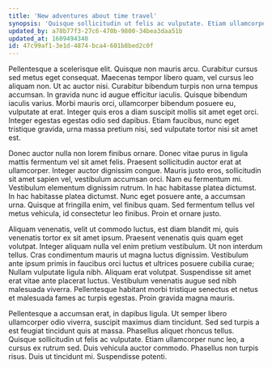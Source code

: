 ```yaml
---
title: 'New adventures about time travel'
synopsis: 'Quisque sollicitudin ut felis ac vulputate. Etiam ullamcorper nunc leo, a cursus ex rutrum sed. Duis vehicula auctor commodo. Phasellus non turpis risus. Duis ut tincidunt mi. Suspendisse potenti.'
updated_by: a78b77f3-27c6-470b-9800-34bea3daa51b
updated_at: 1609494340
id: 47c99af1-3e1d-4874-bca4-601b8bed2c0f
---
```

Pellentesque a scelerisque elit. Quisque non mauris arcu. Curabitur cursus sed metus eget consequat. Maecenas tempor libero quam, vel cursus leo aliquam non. Ut ac auctor nisi. Curabitur bibendum turpis non urna tempus accumsan. In gravida nunc id augue efficitur iaculis. Quisque bibendum iaculis varius. Morbi mauris orci, ullamcorper bibendum posuere eu, vulputate at erat. Integer quis eros a diam suscipit mollis sit amet eget orci. Integer egestas egestas odio sed dapibus. Etiam faucibus, nunc eget tristique gravida, urna massa pretium nisi, sed vulputate tortor nisi sit amet est.

Donec auctor nulla non lorem finibus ornare. Donec vitae purus in ligula mattis fermentum vel sit amet felis. Praesent sollicitudin auctor erat at ullamcorper. Integer auctor dignissim congue. Mauris justo eros, sollicitudin sit amet sapien vel, vestibulum accumsan orci. Nam eu fermentum mi. Vestibulum elementum dignissim rutrum. In hac habitasse platea dictumst. In hac habitasse platea dictumst. Nunc eget posuere ante, a accumsan urna. Quisque at fringilla enim, vel finibus quam. Sed fermentum tellus vel metus vehicula, id consectetur leo finibus. Proin et ornare justo.

Aliquam venenatis, velit ut commodo luctus, est diam blandit mi, quis venenatis tortor ex sit amet ipsum. Praesent venenatis quis quam eget volutpat. Integer aliquam nulla vel enim pretium vestibulum. Ut non interdum tellus. Cras condimentum mauris ut magna luctus dignissim. Vestibulum ante ipsum primis in faucibus orci luctus et ultrices posuere cubilia curae; Nullam vulputate ligula nibh. Aliquam erat volutpat. Suspendisse sit amet erat vitae ante placerat luctus. Vestibulum venenatis augue sed nibh malesuada viverra. Pellentesque habitant morbi tristique senectus et netus et malesuada fames ac turpis egestas. Proin gravida magna mauris.

Pellentesque a accumsan erat, in dapibus ligula. Ut semper libero ullamcorper odio viverra, suscipit maximus diam tincidunt. Sed sed turpis a est feugiat tincidunt quis at massa. Phasellus aliquet rhoncus tellus. Quisque sollicitudin ut felis ac vulputate. Etiam ullamcorper nunc leo, a cursus ex rutrum sed. Duis vehicula auctor commodo. Phasellus non turpis risus. Duis ut tincidunt mi. Suspendisse potenti.